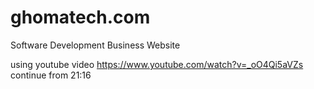 # ghomatech.com
Software Development Business Website

using youtube video https://www.youtube.com/watch?v=_oO4Qi5aVZs
continue from 21:16
